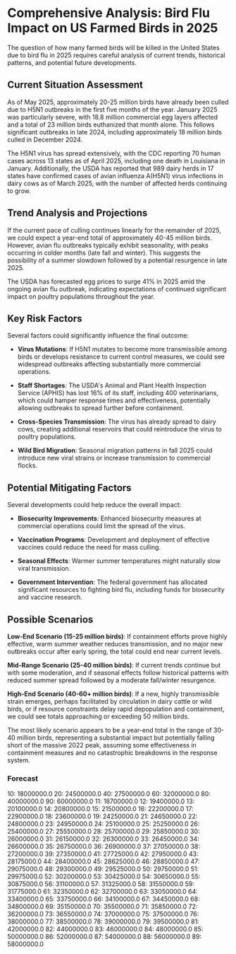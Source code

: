 # Comprehensive Analysis: Bird Flu Impact on US Farmed Birds in 2025

The question of how many farmed birds will be killed in the United States due to bird flu in 2025 requires careful analysis of current trends, historical patterns, and potential future developments.

## Current Situation Assessment

As of May 2025, approximately 20-25 million birds have already been culled due to H5N1 outbreaks in the first five months of the year. January 2025 was particularly severe, with 18.8 million commercial egg layers affected and a total of 23 million birds euthanized that month alone. This follows significant outbreaks in late 2024, including approximately 18 million birds culled in December 2024.

The H5N1 virus has spread extensively, with the CDC reporting 70 human cases across 13 states as of April 2025, including one death in Louisiana in January. Additionally, the USDA has reported that 989 dairy herds in 17 states have confirmed cases of avian influenza A(H5N1) virus infections in dairy cows as of March 2025, with the number of affected herds continuing to grow.

## Trend Analysis and Projections

If the current pace of culling continues linearly for the remainder of 2025, we could expect a year-end total of approximately 40-45 million birds. However, avian flu outbreaks typically exhibit seasonality, with peaks occurring in colder months (late fall and winter). This suggests the possibility of a summer slowdown followed by a potential resurgence in late 2025.

The USDA has forecasted egg prices to surge 41% in 2025 amid the ongoing avian flu outbreak, indicating expectations of continued significant impact on poultry populations throughout the year.

## Key Risk Factors

Several factors could significantly influence the final outcome:

- **Virus Mutations**: If H5N1 mutates to become more transmissible among birds or develops resistance to current control measures, we could see widespread outbreaks affecting substantially more commercial operations.

- **Staff Shortages**: The USDA's Animal and Plant Health Inspection Service (APHIS) has lost 16% of its staff, including 400 veterinarians, which could hamper response times and effectiveness, potentially allowing outbreaks to spread further before containment.

- **Cross-Species Transmission**: The virus has already spread to dairy cows, creating additional reservoirs that could reintroduce the virus to poultry populations.

- **Wild Bird Migration**: Seasonal migration patterns in fall 2025 could introduce new viral strains or increase transmission to commercial flocks.

## Potential Mitigating Factors

Several developments could help reduce the overall impact:

- **Biosecurity Improvements**: Enhanced biosecurity measures at commercial operations could limit the spread of the virus.

- **Vaccination Programs**: Development and deployment of effective vaccines could reduce the need for mass culling.

- **Seasonal Effects**: Warmer summer temperatures might naturally slow viral transmission.

- **Government Intervention**: The federal government has allocated significant resources to fighting bird flu, including funds for biosecurity and vaccine research.

## Possible Scenarios

**Low-End Scenario (15-25 million birds)**: If containment efforts prove highly effective, warm summer weather reduces transmission, and no major new outbreaks occur after early spring, the total could end near current levels.

**Mid-Range Scenario (25-40 million birds)**: If current trends continue but with some moderation, and if seasonal effects follow historical patterns with reduced summer spread followed by a moderate fall/winter resurgence.

**High-End Scenario (40-60+ million birds)**: If a new, highly transmissible strain emerges, perhaps facilitated by circulation in dairy cattle or wild birds, or if resource constraints delay rapid depopulation and containment, we could see totals approaching or exceeding 50 million birds.

The most likely scenario appears to be a year-end total in the range of 30-40 million birds, representing a substantial impact but potentially falling short of the massive 2022 peak, assuming some effectiveness in containment measures and no catastrophic breakdowns in the response system.

### Forecast

10: 18000000.0
20: 24500000.0
40: 27500000.0
60: 32000000.0
80: 40000000.0
90: 60000000.0
11: 18700000.0
12: 19400000.0
13: 20100000.0
14: 20800000.0
15: 21500000.0
16: 22200000.0
17: 22900000.0
18: 23600000.0
19: 24250000.0
21: 24650000.0
22: 24800000.0
23: 24950000.0
24: 25100000.0
25: 25250000.0
26: 25400000.0
27: 25550000.0
28: 25700000.0
29: 25850000.0
30: 26000000.0
31: 26150000.0
32: 26300000.0
33: 26450000.0
34: 26600000.0
35: 26750000.0
36: 26900000.0
37: 27050000.0
38: 27200000.0
39: 27350000.0
41: 27725000.0
42: 27950000.0
43: 28175000.0
44: 28400000.0
45: 28625000.0
46: 28850000.0
47: 29075000.0
48: 29300000.0
49: 29525000.0
50: 29750000.0
51: 29975000.0
52: 30200000.0
53: 30425000.0
54: 30650000.0
55: 30875000.0
56: 31100000.0
57: 31325000.0
58: 31550000.0
59: 31775000.0
61: 32350000.0
62: 32700000.0
63: 33050000.0
64: 33400000.0
65: 33750000.0
66: 34100000.0
67: 34450000.0
68: 34800000.0
69: 35150000.0
70: 35500000.0
71: 35850000.0
72: 36200000.0
73: 36550000.0
74: 37000000.0
75: 37500000.0
76: 38000000.0
77: 38500000.0
78: 39000000.0
79: 39500000.0
81: 42000000.0
82: 44000000.0
83: 46000000.0
84: 48000000.0
85: 50000000.0
86: 52000000.0
87: 54000000.0
88: 56000000.0
89: 58000000.0